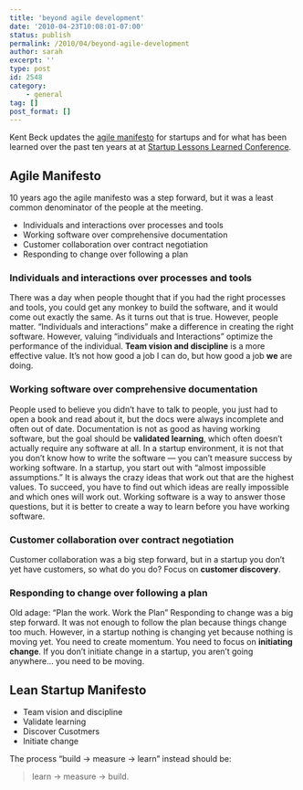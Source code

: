 ```yaml
---
title: 'beyond agile development'
date: '2010-04-23T10:08:01-07:00'
status: publish
permalink: /2010/04/beyond-agile-development
author: sarah
excerpt: ''
type: post
id: 2548
category:
    - general
tag: []
post_format: []
---
```

Kent Beck updates the [agile manifesto](http://agilemanifesto.org/) for startups and for what has been learned over the past ten years at at [Startup Lessons Learned Conference](http://www.sllconf.com/).

Agile Manifesto
---------------

10 years ago the agile manifesto was a step forward, but it was a least common denominator of the people at the meeting.

- Individuals and interactions over processes and tools
- Working software over comprehensive documentation
- Customer collaboration over contract negotiation
- Responding to change over following a plan

### Individuals and interactions over processes and tools

There was a day when people thought that if you had the right processes and tools, you could get any monkey to build the software, and it would come out exactly the same. As it turns out that is true. However, people matter. “Individuals and interactions” make a difference in creating the right software. However, valuing “individuals and Interactions” optimize the performance of the individual. **Team vision and discipline** is a more effective value. It’s not how good a job I can do, but how good a job **we** are doing.

### Working software over comprehensive documentation

People used to believe you didn’t have to talk to people, you just had to open a book and read about it, but the docs were always incomplete and often out of date. Documentation is not as good as having working software, but the goal should be **validated learning**, which often doesn’t actually require any software at all. In a startup environment, it is not that you don’t know how to write the software — you can’t measure success by working software. In a startup, you start out with “almost impossible assumptions.” It is always the crazy ideas that work out that are the highest values. To succeed, you have to find out which ideas are really impossible and which ones will work out. Working software is a way to answer those questions, but it is better to create a way to learn before you have working software.

### Customer collaboration over contract negotiation

Customer collaboration was a big step forward, but in a startup you don’t yet have customers, so what do you do? Focus on **customer discovery**.

### Responding to change over following a plan

Old adage: “Plan the work. Work the Plan” Responding to change was a big step forward. It was not enough to follow the plan because things change too much. However, in a startup nothing is changing yet because nothing is moving yet. You need to create momentum. You need to focus on **initiating change**. If you don’t initiate change in a startup, you aren’t going anywhere… you need to be moving.

Lean Startup Manifesto
----------------------

- Team vision and discipline
- Validate learning
- Discover Cusotmers
- Initiate change

The process “build -&gt; measure -&gt; learn” instead should be:

> learn -&gt; measure -&gt; build.